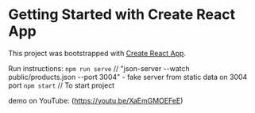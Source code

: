 # Getting Started with Create React App

This project was bootstrapped with [Create React App](https://github.com/facebook/create-react-app).

Run instructions:
`npm run serve` // "json-server --watch public/products.json --port 3004" - fake server from static data on 3004 port
`npm start` // To start project

demo on YouTube:
(https://youtu.be/XaEmGMOEFeE)

